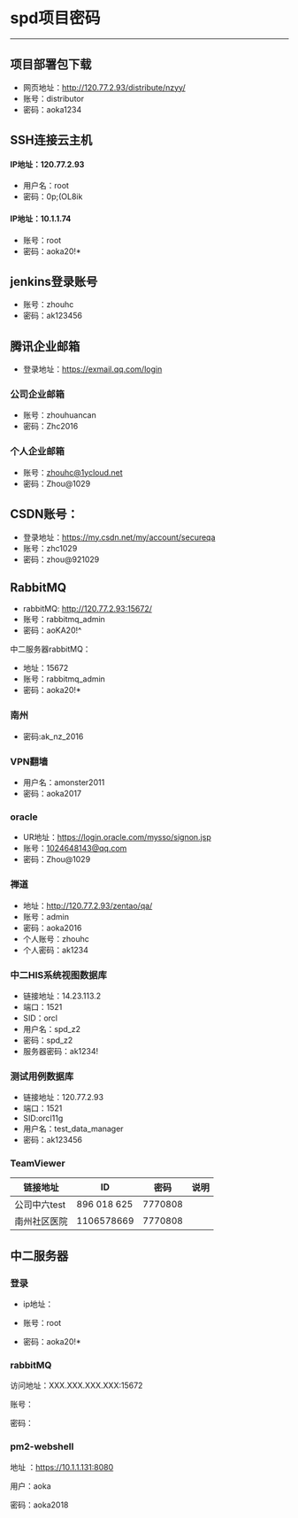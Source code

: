 # spd项目密码
---
## 项目部署包下载

* 网页地址：http://120.77.2.93/distribute/nzyy/
* 账号：distributor
* 密码：aoka1234

## SSH连接云主机

#### IP地址：120.77.2.93

* 用户名：root
* 密码：0p;(OL8ik

#### IP地址：10.1.1.74

* 账号：root
* 密码：aoka20!*

## jenkins登录账号

* 账号：zhouhc
* 密码：ak123456

## 腾讯企业邮箱
* 登录地址：https://exmail.qq.com/login

### 公司企业邮箱
* 账号：zhouhuancan
* 密码：Zhc2016

### 个人企业邮箱
* 账号：zhouhc@1ycloud.net
* 密码：Zhou@1029

## CSDN账号：

* 登录地址：https://my.csdn.net/my/account/secureqa
* 账号：zhc1029
* 密码：zhou@921029

## RabbitMQ

* rabbitMQ: http://120.77.2.93:15672/
* 账号：rabbitmq_admin
* 密码：aoKA20!^

中二服务器rabbitMQ：

* 地址：15672
* 账号：rabbitmq_admin
* 密码：aoka20!*

### 南州
* 密码:ak_nz_2016


### VPN翻墙

* 用户名：amonster2011
* 密码：aoka2017


### oracle
* UR地址：https://login.oracle.com/mysso/signon.jsp
* 账号：1024648143@qq.com
* 密码：Zhou@1029

### 禅道
* 地址：http://120.77.2.93/zentao/qa/
* 账号：admin
* 密码：aoka2016
* 个人账号：zhouhc
* 个人密码：ak1234


### 中二HIS系统视图数据库

* 链接地址：14.23.113.2
* 端口：1521
* SID：orcl
* 用户名：spd_z2
* 密码：spd_z2
* 服务器密码：ak1234!

### 测试用例数据库

* 链接地址：120.77.2.93
* 端口：1521
* SID:orcl11g
* 用户名：test_data_manager
* 密码：ak123456

### TeamViewer

| 链接地址     | ID          | 密码      | 说明   |
| -------- | ----------- | ------- | ---- |
| 公司中六test | 896 018 625 | 7770808 |      |
| 南州社区医院   | 1106578669  | 7770808 |      |







## 中二服务器

### 登录

- ip地址：


- 账号：root
- 密码：aoka20!*

###  rabbitMQ

访问地址：XXX.XXX.XXX.XXX:15672

账号：

密码：

###  pm2-webshell

地址 ：https://10.1.1.131:8080

用户：aoka

密码：aoka2018